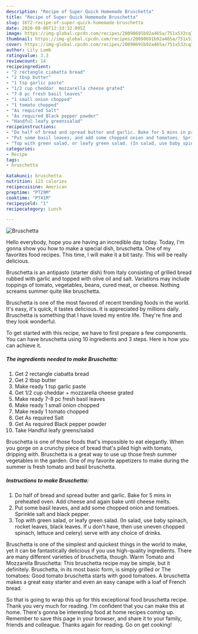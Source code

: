 ```yaml
---
description: "Recipe of Super Quick Homemade Bruschetta"
title: "Recipe of Super Quick Homemade Bruschetta"
slug: 1672-recipe-of-super-quick-homemade-bruschetta
date: 2020-08-06T12:33:32.095Z
image: https://img-global.cpcdn.com/recipes/20098691b92a465a/751x532cq70/bruschetta-recipe-main-photo.jpg
thumbnail: https://img-global.cpcdn.com/recipes/20098691b92a465a/751x532cq70/bruschetta-recipe-main-photo.jpg
cover: https://img-global.cpcdn.com/recipes/20098691b92a465a/751x532cq70/bruschetta-recipe-main-photo.jpg
author: Lily Lamb
ratingvalue: 3.3
reviewcount: 14
recipeingredient:
- "2 rectangle ciabatta bread"
- "2 tbsp butter"
- "1 tsp garlic paste"
- "1/2 cup cheddar  mozzarella cheese grated"
- "7-8 pc fresh basil leaves"
- "1 small onion chopped"
- "1 tomato chopped"
- "As required Salt"
- "As required Black pepper powder"
- "Handful leafy greenssalad"
recipeinstructions:
- "Do half of bread and spread butter and garlic. Bake for 5 mins in preheated oven. Add cheese and again bake until cheese melts."
- "Put some basil leaves, and add some chopped onion and tomatoes. Sprinkle salt and black pepper."
- "Top with green salad, or leafy green salad. (In salad, use baby spinach, rocket leaves, black leaves. If u don&#39;t have, then use uneven chopped spinach, lettuce and celery) serve with any choice of drinks."
categories:
- Recipe
tags:
- bruschetta

katakunci: bruschetta 
nutrition: 123 calories
recipecuisine: American
preptime: "PT29M"
cooktime: "PT41M"
recipeyield: "1"
recipecategory: Lunch

---
```



![Bruschetta](https://img-global.cpcdn.com/recipes/20098691b92a465a/751x532cq70/bruschetta-recipe-main-photo.jpg)

Hello everybody, hope you are having an incredible day today. Today, I'm gonna show you how to make a special dish, bruschetta. One of my favorites food recipes. This time, I will make it a bit tasty. This will be really delicious.

Bruschetta is an antipasto (starter dish) from Italy consisting of grilled bread rubbed with garlic and topped with olive oil and salt. Variations may include toppings of tomato, vegetables, beans, cured meat, or cheese. Nothing screams summer quite like bruschetta.

Bruschetta is one of the most favored of recent trending foods in the world. It's easy, it's quick, it tastes delicious. It is appreciated by millions daily. Bruschetta is something that I have loved my entire life. They're fine and they look wonderful.


To get started with this recipe, we have to first prepare a few components. You can have bruschetta using 10 ingredients and 3 steps. Here is how you can achieve it.

<!--inarticleads1-->

##### The ingredients needed to make Bruschetta:

1. Get 2 rectangle ciabatta bread
1. Get 2 tbsp butter
1. Make ready 1 tsp garlic paste
1. Get 1/2 cup cheddar + mozzarella cheese grated
1. Make ready 7-8 pc fresh basil leaves
1. Make ready 1 small onion chopped
1. Make ready 1 tomato chopped
1. Get As required Salt
1. Get As required Black pepper powder
1. Take Handful leafy greens/salad


Bruschetta is one of those foods that&#39;s impossible to eat elegantly. When you gorge on a crunchy piece of bread that&#39;s piled high with tomato, dripping with. Bruschetta is a great way to use up those fresh summer vegetables in the garden. One of my favorite appetizers to make during the summer is fresh tomato and basil bruschetta. 

<!--inarticleads2-->

##### Instructions to make Bruschetta:

1. Do half of bread and spread butter and garlic. Bake for 5 mins in preheated oven. Add cheese and again bake until cheese melts.
1. Put some basil leaves, and add some chopped onion and tomatoes. Sprinkle salt and black pepper.
1. Top with green salad, or leafy green salad. (In salad, use baby spinach, rocket leaves, black leaves. If u don&#39;t have, then use uneven chopped spinach, lettuce and celery) serve with any choice of drinks.


Bruschetta is one of the simplest and quickest things in the world to make, yet it can be fantastically delicious if you use high-quality ingredients. There are many different varieties of bruschetta, though. Warm Tomato and Mozzarella Bruschetta: This bruschetta recipe may be simple, but it definitely. Bruschetta, in its most basic form, is simply grilled or The tomatoes: Good tomato bruschetta starts with good tomatoes. A bruschetta makes a great easy starter and even an easy canape with a loaf of French bread. 

So that is going to wrap this up for this exceptional food bruschetta recipe. Thank you very much for reading. I'm confident that you can make this at home. There's gonna be interesting food at home recipes coming up. Remember to save this page in your browser, and share it to your family, friends and colleague. Thanks again for reading. Go on get cooking!
